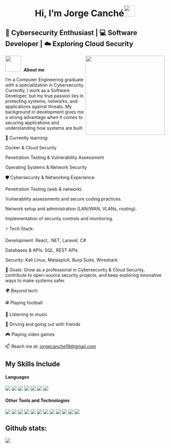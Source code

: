 <h1 align="center"><b> Hi, I’m Jorge Canché</b><img src="https://media.giphy.com/media/hvRJCLFzcasrR4ia7z/giphy.gif" width="35"></h1>
<h2> 🔐 Cybersecurity Enthusiast | 💻 Software Developer | ☁️ Exploring Cloud Security  </h2>
<!--  -->

<!---------------------------- About me ----------------------------------------------->
<picture> <img align="right" src="https://github.com/7oSkaaa/7oSkaaa/blob/main/Images/Right_Side.gif?raw=true" width = 250px></picture>

<picture><img src = "https://github.com/7oSkaaa/7oSkaaa/blob/main/Images/about_me.gif?raw=true" width = 50px></picture> &nbsp;***About me***

I’m a Computer Engineering graduate with a specialization in Cybersecurity. Currently, I work as a Software Developer, but my true passion lies in protecting systems, networks, and applications against threats. My background in development gives me a strong advantage when it comes to securing applications and understanding how systems are built.

🌱 Currently learning:

Docker & Cloud Security

Penetration Testing & Vulnerability Assessment

Operating Systems & Network Security

🛡️ Cybersecurity & Networking Experience:

Penetration Testing (web & network).

Vulnerability assessments and secure coding practices.

Network setup and administration (LAN/WAN, VLANs, routing).

Implementation of security controls and monitoring.

⚡ Tech Stack:

Development: React, .NET, Laravel, C#

Databases & APIs: SQL, REST APIs

Security: Kali Linux, Metasploit, Burp Suite, Wireshark

🚀 Goals: Grow as a professional in Cybersecurity & Cloud Security, contribute to open-source security projects, and keep exploring innovative ways to make systems safer.

🌍 Beyond tech:

⚽ Playing football

🎵 Listening to music

🚗 Driving and going out with friends

🎮 Playing video games

📫 Reach me at: jorgecanche19@gmail.com
<!--<a target="_blank" align="center">
  <img align="right" top="500" height="300" width="400" alt="GIF" src="https://media.giphy.com/media/SWoSkN6DxTszqIKEqv/giphy.gif">
</a>-->

<!----------------------------  My Skills Include ----------------------------------------------->
## My Skills Include
<h4> Languages </h4>
<span> 
  <img src="https://img.shields.io/badge/HTML5-E34F26?style=for-the-badge&logo=html5&logoColor=white">
  <img src="https://img.shields.io/badge/CSS3-1572B6?style=for-the-badge&logo=css3&logoColor=white">
  <img src="https://img.shields.io/badge/JavaScript-F7DF1E?style=for-the-badge&logo=javascript&logoColor=black">
  <img src="https://img.shields.io/badge/Java-ED8B00?style=for-the-badge&logo=java&logoColor=white">
  <img src="https://img.shields.io/badge/c%23-%23239120.svg?style=for-the-badge&logo=csharp&logoColor=white">
  <img src= "https://img.shields.io/badge/typescript-%23007ACC.svg?style=for-the-badge&logo=typescript&logoColor=white">
  <img src= "https://img.shields.io/badge/php-%23777BB4.svg?style=for-the-badge&logo=php&logoColor=white">
</span>

<h4> Other Tools and Technologies </h4>
<span>
  <img src="https://img.shields.io/badge/Git-F05032?style=for-the-badge&logo=git&logoColor=white">
  <img src="https://img.shields.io/badge/Notion-%23000000.svg?style=for-the-badge&logo=notion&logoColor=white">
  <img src="https://img.shields.io/badge/vite-%23646CFF.svg?style=for-the-badge&logo=vite&logoColor=white">
  <img src="https://img.shields.io/badge/bootstrap-%238511FA.svg?style=for-the-badge&logo=bootstrap&logoColor=white">
  <img src="https://img.shields.io/badge/tailwindcss-%2338B2AC.svg?style=for-the-badge&logo=tailwind-css&logoColor=white">
  <img src="https://img.shields.io/badge/Microsoft%20SQL%20Server-CC2927?style=for-the-badge&logo=microsoft%20sql%20server&logoColor=white">
  <img src="https://img.shields.io/badge/MySQL-00000F?style=for-the-badge&logo=mysql&logoColor=white">
  <img src="https://img.shields.io/badge/.NET-5C2D91?style=for-the-badge&logo=.net&logoColor=white">
  <img src="https://img.shields.io/badge/laravel-%23FF2D20.svg?style=for-the-badge&logo=laravel&logoColor=white">
  <img src="https://img.shields.io/badge/react-%2320232a.svg?style=for-the-badge&logo=react&logoColor=%2361DAFB">
  <img src="https://img.shields.io/badge/node.js-6DA55F?style=for-the-badge&logo=node.js&logoColor=white">
  <img src="https://img.shields.io/badge/WordPress-%23117AC9.svg?style=for-the-badge&logo=WordPress&logoColor=white">
</span>

<!----------------------------  Github stats ----------------------------------------------->

<h2>Github stats:</h2> 

[![](https://github-readme-stats.vercel.app/api?username=JorgeC15&show_icons=true&theme=tokyonight&hide_border=true&locale=en)](https://github.com/JorgeC15)
</div>

